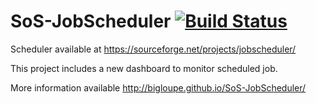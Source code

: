 SoS-JobScheduler [![Build Status](https://api.travis-ci.org/bigloupe/SoS-JobScheduler.png)](https://travis-ci.org/bigloupe/SoS-JobScheduler)
================

Scheduler available at https://sourceforge.net/projects/jobscheduler/

This project includes a new dashboard to monitor scheduled job.

More information available http://bigloupe.github.io/SoS-JobScheduler/